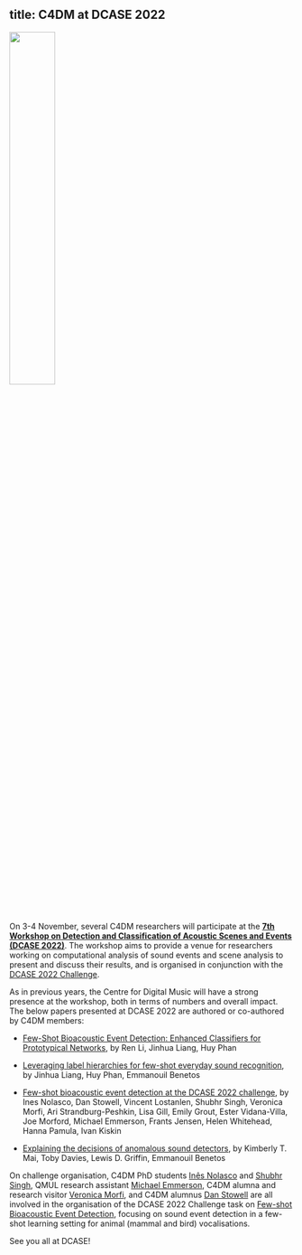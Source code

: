 title: C4DM at DCASE 2022
------------------

<p><a href="https://dcase.community/workshop2022/"><img src="/news/images/DCASE2022_logo.png" width="40%" /></a></p>

On 3-4 November, several C4DM researchers will participate at the <b>[7th Workshop on Detection and Classification of Acoustic Scenes and Events (DCASE 2022)](https://dcase.community/workshop2022/)</b>.  The workshop aims to provide a venue for researchers working on computational analysis of sound events and scene analysis to present and discuss their results, and is organised in conjunction with the [DCASE 2022 Challenge](https://dcase.community/challenge2022/).

As in previous years, the Centre for Digital Music will have a strong presence at the workshop, both in terms of numbers and overall impact. The below papers presented at DCASE 2022 are authored or co-authored by C4DM members:

* [Few-Shot Bioacoustic Event Detection: Enhanced Classifiers for Prototypical Networks](), by Ren Li, Jinhua Liang, Huy Phan

* [Leveraging label hierarchies for few-shot everyday sound recognition](), by Jinhua Liang, Huy Phan, Emmanouil Benetos

* [Few-shot bioacoustic event detection at the DCASE 2022 challenge](https://arxiv.org/abs/2207.07911), by Ines Nolasco, Dan Stowell, Vincent Lostanlen, Shubhr Singh, Veronica Morfi, Ari Strandburg-Peshkin, Lisa Gill, Emily Grout, Ester Vidana-Villa, Joe Morford, Michael Emmerson, Frants Jensen, Helen Whitehead, Hanna Pamula, Ivan Kiskin

* [Explaining the decisions of anomalous sound detectors](https://www.turing.ac.uk/research/publications/explaining-decisions-anomalous-sound-detectors), by Kimberly T. Mai, Toby Davies, Lewis D. Griffin, Emmanouil Benetos

On challenge organisation, C4DM PhD students [Inês Nolasco](https://scholar.google.com/citations?user=C1jftogAAAAJ) and [Shubhr Singh](http://eecs.qmul.ac.uk/profiles/singhshubhr.html), QMUL research assistant [Michael Emmerson](https://www.qmul.ac.uk/sbbs/staff/michael-emmerson.html), C4DM alumna and research visitor [Veronica Morfi](https://scholar.google.com/citations?user=8izRvu4AAAAJ), and C4DM alumnus [Dan Stowell](http://www.mcld.co.uk/research/) are all involved in the organisation of the DCASE 2022 Challenge task on [Few-shot Bioacoustic Event Detection](https://dcase.community/challenge2022/task-few-shot-bioacoustic-event-detection), focusing on sound event detection in a few-shot learning setting for animal (mammal and bird) vocalisations.

See you all at DCASE!

